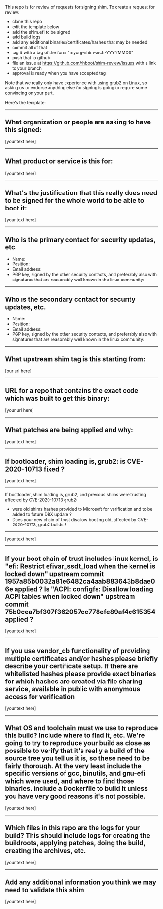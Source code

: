 This repo is for review of requests for signing shim.  To create a request for review:

- clone this repo
- edit the template below
- add the shim.efi to be signed
- add build logs
- add any additional binaries/certificates/hashes that may be needed
- commit all of that
- tag it with a tag of the form "myorg-shim-arch-YYYYMMDD"
- push that to github
- file an issue at https://github.com/rhboot/shim-review/issues with a link to your branch
- approval is ready when you have accepted tag

Note that we really only have experience with using grub2 on Linux, so asking
us to endorse anything else for signing is going to require some convincing on
your part.

Here's the template:

-------------------------------------------------------------------------------
What organization or people are asking to have this signed:
-------------------------------------------------------------------------------
[your text here]

-------------------------------------------------------------------------------
What product or service is this for:
-------------------------------------------------------------------------------
[your text here]

-------------------------------------------------------------------------------
What's the justification that this really does need to be signed for the whole world to be able to boot it:
-------------------------------------------------------------------------------
[your text here]

-------------------------------------------------------------------------------
Who is the primary contact for security updates, etc.
-------------------------------------------------------------------------------
- Name:
- Position:
- Email address:
- PGP key, signed by the other security contacts, and preferably also with signatures that are reasonably well known in the linux community:

-------------------------------------------------------------------------------
Who is the secondary contact for security updates, etc.
-------------------------------------------------------------------------------
- Name:
- Position:
- Email address:
- PGP key, signed by the other security contacts, and preferably also with signatures that are reasonably well known in the linux community:

-------------------------------------------------------------------------------
What upstream shim tag is this starting from:
-------------------------------------------------------------------------------
[our url here]

-------------------------------------------------------------------------------
URL for a repo that contains the exact code which was built to get this binary:
-------------------------------------------------------------------------------
[your url here]

-------------------------------------------------------------------------------
What patches are being applied and why:
-------------------------------------------------------------------------------
[your text here]

-------------------------------------------------------------------------------
If bootloader, shim loading is, grub2: is CVE-2020-10713 fixed ?
-------------------------------------------------------------------------------
[your text here]

-------------------------------------------------------------------------------
If bootloader, shim loading is, grub2, and previous shims were trusting affected
by CVE-2020-10713 grub2:
* were old shims hashes provided to Microsoft for verification
  and to be added to future DBX update ?
* Does your new chain of trust disallow booting old, affected by CVE-2020-10713,
  grub2 builds ?
-------------------------------------------------------------------------------
[your text here]

-------------------------------------------------------------------------------
If your boot chain of trust includes linux kernel, is
"efi: Restrict efivar_ssdt_load when the kernel is locked down"
upstream commit 1957a85b0032a81e6482ca4aab883643b8dae06e applied ?
Is "ACPI: configfs: Disallow loading ACPI tables when locked down"
upstream commit 75b0cea7bf307f362057cc778efe89af4c615354 applied ?
-------------------------------------------------------------------------------
[your text here]


-------------------------------------------------------------------------------
If you use vendor_db functionality of providing multiple certificates and/or
hashes please briefly describe your certificate setup. If there are whitelisted hashes
please provide exact binaries for which hashes are created via file sharing service,
available in public with anonymous access for verification
-------------------------------------------------------------------------------
[your text here]

-------------------------------------------------------------------------------
What OS and toolchain must we use to reproduce this build?  Include where to find it, etc.  We're going to try to reproduce your build as close as possible to verify that it's really a build of the source tree you tell us it is, so these need to be fairly thorough. At the very least include the specific versions of gcc, binutils, and gnu-efi which were used, and where to find those binaries. Include a Dockerfile to build it unless you have very good reasons it's not possible.
-------------------------------------------------------------------------------
[your text here]

-------------------------------------------------------------------------------
Which files in this repo are the logs for your build?   This should include logs for creating the buildroots, applying patches, doing the build, creating the archives, etc.
-------------------------------------------------------------------------------
[your text here]

-------------------------------------------------------------------------------
Add any additional information you think we may need to validate this shim
-------------------------------------------------------------------------------
[your text here]
